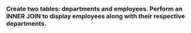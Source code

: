 ###  Create two tables: departments and employees. Perform an INNER JOIN to display employees along with their respective departments.
